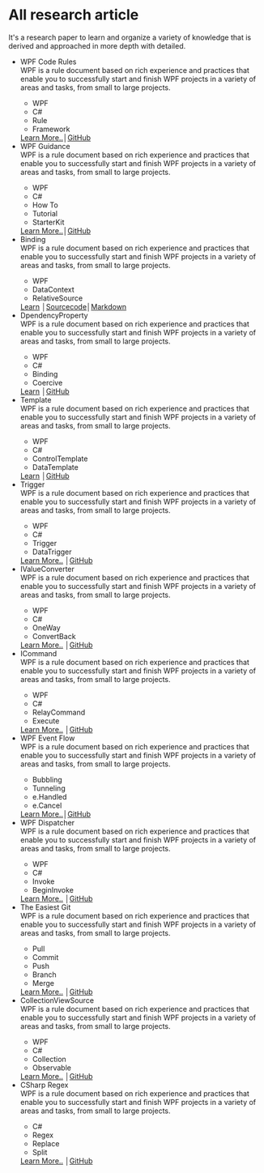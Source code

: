 <menuarticle>
  <h1>All research article</h1>
  <div class="desc">It's a research paper to learn and organize a variety of knowledge that is derived and approached in more depth with detailed.</div>
  <ul class="articlelist">
      <li>
          <div class="name">WPF Code Rules</div>
          <div class="left">
              <div class="info">
                  WPF is a rule document based on rich experience and practices that enable you to successfully start and finish WPF projects in a variety of areas and tasks, from small to large projects.                
              <ul class="tags">
                  <li>WPF</li>
                  <li>C#</li>
                  <li>Rule</li>
                  <li>Framework</li>
              </ul>      
              </div>              
              <div class="link">
                  <a href="https://github.com">Learn More..</a><span class="sep">│</span><a href="https://github.com/ncoresoftsource/wpfcoderules">GitHub</a>
              </div>
          </div>
      </li>
      <li>
          <div class="name">WPF Guidance</div>
          <div class="left">
              <div class="info">
                  WPF is a rule document based on rich experience and practices that enable you to successfully start and finish WPF projects in a variety of areas and tasks, from small to large projects.                
              <ul class="tags">
                  <li>WPF</li>
                  <li>C#</li>
                  <li>How To</li>
                  <li>Tutorial</li>
                  <li>StarterKit</li>
              </ul>      
              </div>              
              <div class="link">
                  <a href="https://github.com">Learn More..</a><span class="sep">│</span><a href="https://github.com/ncoresoftsource/wpfguidance">GitHub</a>
              </div>
          </div>
      </li>
      <li>
          <div class="name">Binding</div>
          <div class="left">
              <div class="info">
                  WPF is a rule document based on rich experience and practices that enable you to successfully start and finish WPF projects in a variety of areas and tasks, from small to large projects.                
              <ul class="tags">
                  <li>WPF</li>
                  <li>DataContext</li>
                  <li>RelativeSource</li>
              </ul>      
              </div>              
              <div class="link">
                  <a href="https://github.com">Learn</a>
                  <span class="sep">│</span><a href="https://github.com/ncoresoftsource/wpfxamlbinding">Sourcecode</a><span class="sep">│</span><a href="https://github.com/ncoresoftsource/wpfxamlbinding">Markdown</a>
              </div>
          </div>
      </li>
      <li>
          <div class="name">DpendencyProperty</div>
          <div class="left">
              <div class="info">
                  WPF is a rule document based on rich experience and practices that enable you to successfully start and finish WPF projects in a variety of areas and tasks, from small to large projects.                
              <ul class="tags">
                  <li>WPF</li>
                  <li>C#</li>
                  <li>Binding</li>
                  <li>Coercive</li>
              </ul>      
              </div>              
              <div class="link">
                  <a href="https://github.com">Learn</a>
                  <span class="sep">│</span><a href="https://github.com/ncoresoftsource/dependencyproperty">GitHub</a>
              </div>
          </div>
      </li>
      <li>
          <div class="name">Template</div>
          <div class="left">
              <div class="info">
                  WPF is a rule document based on rich experience and practices that enable you to successfully start and finish WPF projects in a variety of areas and tasks, from small to large projects.                
              <ul class="tags">
                  <li>WPF</li>
                  <li>C#</li>
                  <li>ControlTemplate</li>
                  <li>DataTemplate</li>
              </ul>      
              </div>              
              <div class="link">
                  <a href="https://github.com">Learn</a>
                  <span class="sep">│</span><a href="https://github.com/ncoresoftsource/template">GitHub</a>
              </div>
          </div>
      </li>
      <li>
          <div class="name">Trigger</div>
          <div class="left">
              <div class="info">
                  WPF is a rule document based on rich experience and practices that enable you to successfully start and finish WPF projects in a variety of areas and tasks, from small to large projects.                
              <ul class="tags">
                  <li>WPF</li>
                  <li>C#</li>
                  <li>Trigger</li>
                  <li>DataTrigger</li>
              </ul>      
              </div>              
              <div class="link">
                  <a href="https://github.com">Learn More..</a>
                  <span class="sep">│</span><a href="https://github.com/ncoresoftsource/trigger">GitHub</a>
              </div>
          </div>
      </li>
      <li>
          <div class="name">IValueConverter</div>
          <div class="left">
              <div class="info">
                  WPF is a rule document based on rich experience and practices that enable you to successfully start and finish WPF projects in a variety of areas and tasks, from small to large projects.                
              <ul class="tags">
                  <li>WPF</li>
                  <li>C#</li>
                  <li>OneWay</li>
                  <li>ConvertBack</li>
              </ul>      
              </div>              
              <div class="link">
                  <a href="https://github.com">Learn More..</a>
                  <span class="sep">│</span><a href="https://github.com/ncoresoftsource/ivalueconverter">GitHub</a>
              </div>
          </div>
      </li>
      <li>
          <div class="name">ICommand</div>
          <div class="left">
              <div class="info">
                  WPF is a rule document based on rich experience and practices that enable you to successfully start and finish WPF projects in a variety of areas and tasks, from small to large projects.                
              <ul class="tags">
                  <li>WPF</li>
                  <li>C#</li>
                  <li>RelayCommand</li>
                  <li>Execute</li>
              </ul>      
              </div>              
              <div class="link">
                  <a href="https://github.com">Learn More..</a>
                  <span class="sep">│</span><a href="https://github.com/ncoresoftsource/icommand">GitHub</a>
              </div>
          </div>
      </li>
      <li>
          <div class="name">WPF Event Flow</div>
          <div class="left">
              <div class="info">
                  WPF is a rule document based on rich experience and practices that enable you to successfully start and finish WPF projects in a variety of areas and tasks, from small to large projects.                
              <ul class="tags">
                  <li>Bubbling</li>
                  <li>Tunneling</li>
                  <li>e.Handled</li>
                  <li>e.Cancel</li>
              </ul>      
              </div>              
              <div class="link">
                  <a href="https://github.com">Learn More..</a><span class="sep">│</span><a href="https://github.com/ncoresoftsource/eventflow">GitHub</a>
              </div>
          </div>
      </li>
      <li>
          <div class="name">WPF Dispatcher</div>
          <div class="left">
              <div class="info">
                  WPF is a rule document based on rich experience and practices that enable you to successfully start and finish WPF projects in a variety of areas and tasks, from small to large projects.                
              <ul class="tags">
                  <li>WPF</li>
                  <li>C#</li>
                  <li>Invoke</li>
                  <li>BeginInvoke</li>
              </ul>      
              </div>              
              <div class="link">
                  <a href="https://github.com">Learn More..</a>
                  <span class="sep">│</span><a href="https://github.com/ncoresoftsource/dispatcher">GitHub</a>
              </div>
          </div>
      </li>
      <li>
          <div class="name">The Easiest Git</div>
          <div class="left">
              <div class="info">
                  WPF is a rule document based on rich experience and practices that enable you to successfully start and finish WPF projects in a variety of areas and tasks, from small to large projects.                
              <ul class="tags">
                  <li>Pull</li>
                  <li>Commit</li>
                  <li>Push</li>
                  <li>Branch</li>
                  <li>Merge</li>
              </ul>      
              </div>              
              <div class="link">
                  <a href="https://github.com">Learn More..</a>
                  <span class="sep">│</span><a href="https://github.com/ncoresoftsource/theeasiestgit">GitHub</a>
              </div>
          </div>
      </li>
      <li>
          <div class="name">CollectionViewSource</div>
          <div class="left">
              <div class="info">
                  WPF is a rule document based on rich experience and practices that enable you to successfully start and finish WPF projects in a variety of areas and tasks, from small to large projects.                
              <ul class="tags">
                  <li>WPF</li>
                  <li>C#</li>
                  <li>Collection</li>
                  <li>Observable</li>
              </ul>      
              </div>              
              <div class="link">
                  <a href="https://github.com">Learn More..</a>
                  <span class="sep">│</span><a href="https://github.com/ncoresoftsource/collectionviewsource">GitHub</a>
              </div>
          </div>
      </li>
      <li>
          <div class="name">CSharp Regex</div>
          <div class="left">
              <div class="info">
                  WPF is a rule document based on rich experience and practices that enable you to successfully start and finish WPF projects in a variety of areas and tasks, from small to large projects.                
              <ul class="tags">
                  <li>C#</li>
                  <li>Regex</li>
                  <li>Replace</li>
                  <li>Split</li>
              </ul>      
              </div>              
              <div class="link">
                  <a href="https://github.com">Learn More..</a>
                  <span class="sep">│</span><a href="https://github.com/ncoresoftsource/csharpregex">GitHub</a>
              </div>
          </div>
      </li>
  </ul>
</menualticle>
